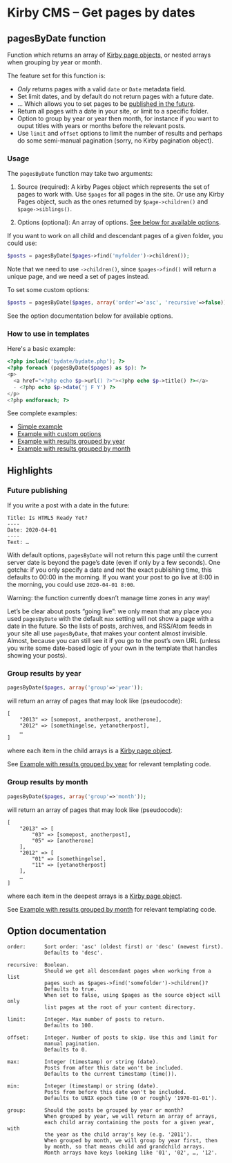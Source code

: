 
Kirby CMS – Get pages by dates
==============================

## pagesByDate function

Function which returns an array of [Kirby page objects](http://getkirby.com/docs/variables/page), or nested arrays when grouping by year or month.

The feature set for this function is:

- *Only* returns pages with a valid `date` or `Date` metadata field.
- Set limit dates, and by default do not return pages with a future date.
- … Which allows you to set pages to be [published in the future](#future).
- Return all pages with a date in your site, or limit to a specific folder.
- Option to group by year or year then month, for instance if you want to ouput titles with years or months before the relevant posts.
- Use `limit` and `offset` options to limit the number of results and perhaps do some semi-manual pagination (sorry, no Kirby pagination object).

### Usage

The `pagesByDate` function may take two arguments:

1. Source (required): A kirby Pages object which represents the set of pages to work with. Use `$pages` for all pages in the site. Or use any Kirby Pages object, such as the ones returned by `$page->children()` and `$page->siblings()`.

2. Options (optional): An array of options. [See below for available options](#options).

If you want to work on all child and descendant pages of a given folder, you could use:

```php
$posts = pagesByDate($pages->find('myfolder')->children());
```

Note that we need to use `->children()`, since `$pages->find()` will return a unique page, and we need a set of pages instead.

To set some custom options:

```php
$posts = pagesByDate($pages, array('order'=>'asc', 'recursive'=>false));
```

See the option documentation below for available options.

### How to use in templates

Here's a basic example:

```php
<?php include('bydate/bydate.php'); ?>
<?php foreach (pagesByDate($pages) as $p): ?>
<p>
  <a href="<?php echo $p->url() ?>"><?php echo $p->title() ?></a>
  - <?php echo $p->date('j F Y') ?>
</p>
<?php endforeach; ?>
```

See complete examples:

- [Simple example](example-basic.php)
- [Example with custom options](example-options.php)
- [Example with results grouped by year](example-years.php)
- [Example with results grouped by month](example-months.php)

## Highlights

<h3 id="future">Future publishing</h3>

If you write a post with a date in the future:

    Title: Is HTML5 Ready Yet?
    ----
    Date: 2020-04-01
    ----
    Text: …

With default options, `pagesByDate` will not return this page until the current server date is beyond the page’s date (even if only by a few seconds). One gotcha: if you only specify a date and not the exact publishing time, this defaults to 00:00 in the morning. If you want your post to go live at 8:00 in the morning, you could use `2020-04-01 8:00`.

Warning: the function currently doesn’t manage time zones in any way!

Let’s be clear about posts “going live”: we only mean that any place you used `pagesByDate` with the default `max` setting will not show a page with a date in the future. So the lists of posts, archives, and RSS/Atom feeds in your site all use `pagesByDate`, that makes your content almost invisible. Almost, because you can still see it if you go to the post’s own URL (unless you write some date-based logic of your own in the template that handles showing your posts).

### Group results by year

```php
pagesByDate($pages, array('group'=>'year'));
```

will return an array of pages that may look like (pseudocode):

    [
        "2013" => [somepost, anotherpost, anotherone],
        "2012" => [somethingelse, yetanotherpost],
        …
    ]

where each item in the child arrays is a [Kirby page object](http://getkirby.com/docs/variables/page).

See [Example with results grouped by year](example-years.php) for relevant templating code.

### Group results by month

```php
pagesByDate($pages, array('group'=>'month'));
```

will return an array of pages that may look like (pseudocode):

    [
        "2013" => [
            "03" => [somepost, anotherpost],
            "05" => [anotherone]
        ],
        "2012" => [
            "01" => [somethingelse],
            "11" => [yetanotherpost]
        ],
        …
    ]

where each item in the deepest arrays is a [Kirby page object](http://getkirby.com/docs/variables/page).

See [Example with results grouped by month](example-months.php) for relevant templating code.

<h2 id="options">Option documentation</h2>

    order:      Sort order: 'asc' (oldest first) or 'desc' (newest first).
                Defaults to 'desc'.
    
    recursive:  Boolean.
                Should we get all descendant pages when working from a list
                pages such as $pages->find('somefolder')->children()?
                Defaults to true.
                When set to false, using $pages as the source object will only
                list pages at the root of your content directory.
    
    limit:      Integer. Max number of posts to return.
                Defaults to 100.
    
    offset:     Integer. Number of posts to skip. Use this and limit for
                manual pagination.
                Defaults to 0.
    
    max:        Integer (timestamp) or string (date).
                Posts from after this date won't be included.
                Defaults to the current timestamp (time()).
    
    min:        Integer (timestamp) or string (date).
                Posts from before this date won't be included.
                Defaults to UNIX epoch time (0 or roughly '1970-01-01').
    
    group:      Should the posts be grouped by year or month?
                When grouped by year, we will return an array of arrays,
                each child array containing the posts for a given year, with
                the year as the child array's key (e.g. '2011').
                When grouped by month, we will group by year first, then
                by month, so that means child and grandchild arrays.
                Month arrays have keys looking like '01', '02', …, '12'.
